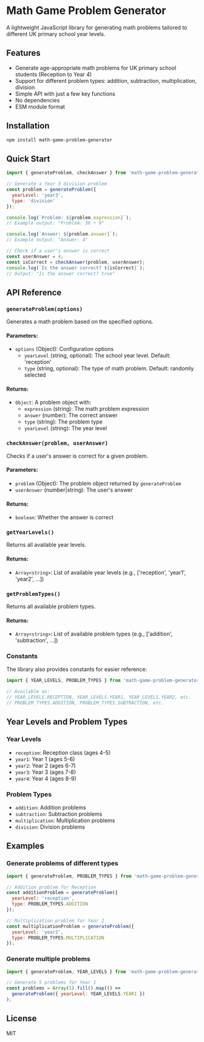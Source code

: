 # Math Game Problem Generator

A lightweight JavaScript library for generating math problems tailored to different UK primary school year levels.

## Features

- Generate age-appropriate math problems for UK primary school students (Reception to Year 4)
- Support for different problem types: addition, subtraction, multiplication, division
- Simple API with just a few key functions
- No dependencies
- ESM module format

## Installation

```bash
npm install math-game-problem-generator
```

## Quick Start

```javascript
import { generateProblem, checkAnswer } from 'math-game-problem-generator';

// Generate a Year 3 division problem
const problem = generateProblem({
  yearLevel: 'year3',
  type: 'division'
});

console.log(`Problem: ${problem.expression}`);
// Example output: "Problem: 36 ÷ 9"

console.log(`Answer: ${problem.answer}`);
// Example output: "Answer: 4"

// Check if a user's answer is correct
const userAnswer = 4;
const isCorrect = checkAnswer(problem, userAnswer);
console.log(`Is the answer correct? ${isCorrect}`);
// Output: "Is the answer correct? true"
```

## API Reference

### `generateProblem(options)`

Generates a math problem based on the specified options.

#### Parameters:

- `options` (Object): Configuration options
  - `yearLevel` (string, optional): The school year level. Default: 'reception'
  - `type` (string, optional): The type of math problem. Default: randomly selected

#### Returns:

- `Object`: A problem object with:
  - `expression` (string): The math problem expression
  - `answer` (number): The correct answer
  - `type` (string): The problem type
  - `yearLevel` (string): The year level

### `checkAnswer(problem, userAnswer)`

Checks if a user's answer is correct for a given problem.

#### Parameters:

- `problem` (Object): The problem object returned by `generateProblem`
- `userAnswer` (number|string): The user's answer

#### Returns:

- `boolean`: Whether the answer is correct

### `getYearLevels()`

Returns all available year levels.

#### Returns:

- `Array<string>`: List of available year levels (e.g., ['reception', 'year1', 'year2', ...])

### `getProblemTypes()`

Returns all available problem types.

#### Returns:

- `Array<string>`: List of available problem types (e.g., ['addition', 'subtraction', ...])

### Constants

The library also provides constants for easier reference:

```javascript
import { YEAR_LEVELS, PROBLEM_TYPES } from 'math-game-problem-generator';

// Available as:
// YEAR_LEVELS.RECEPTION, YEAR_LEVELS.YEAR1, YEAR_LEVELS.YEAR2, etc.
// PROBLEM_TYPES.ADDITION, PROBLEM_TYPES.SUBTRACTION, etc.
```

## Year Levels and Problem Types

### Year Levels

- `reception`: Reception class (ages 4-5)
- `year1`: Year 1 (ages 5-6)
- `year2`: Year 2 (ages 6-7)
- `year3`: Year 3 (ages 7-8)
- `year4`: Year 4 (ages 8-9)

### Problem Types

- `addition`: Addition problems
- `subtraction`: Subtraction problems
- `multiplication`: Multiplication problems
- `division`: Division problems

## Examples

### Generate problems of different types

```javascript
import { generateProblem, PROBLEM_TYPES } from 'math-game-problem-generator';

// Addition problem for Reception
const additionProblem = generateProblem({
  yearLevel: 'reception',
  type: PROBLEM_TYPES.ADDITION
});

// Multiplication problem for Year 2
const multiplicationProblem = generateProblem({
  yearLevel: 'year2',
  type: PROBLEM_TYPES.MULTIPLICATION
});
```

### Generate multiple problems

```javascript
import { generateProblem, YEAR_LEVELS } from 'math-game-problem-generator';

// Generate 5 problems for Year 1
const problems = Array(5).fill().map(() =>
  generateProblem({ yearLevel: YEAR_LEVELS.YEAR1 })
);
```

## License

MIT
